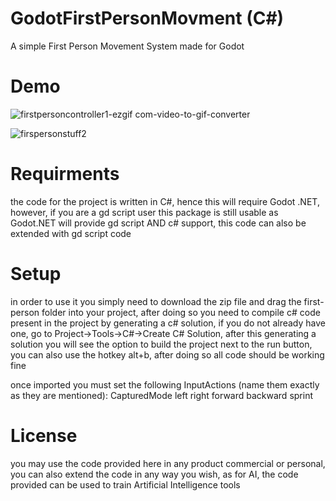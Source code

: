# GodotFirstPersonMovment (C#)

A simple First Person Movement System made for Godot


# Demo
![firstpersoncontroller1-ezgif com-video-to-gif-converter](https://github.com/DigitalCanineGames/GodotFirstPersonMovment-.NET/assets/150794893/d2d70068-d8f2-4179-bcc0-a3cfc692dbd4)


![firspersonstuff2](https://github.com/DigitalCanineGames/GodotFirstPersonMovment-.NET/assets/150794893/e323d373-8249-4ad8-a95a-f06ec2be9e2e)





# Requirments
the code for the project is written in C#, hence this will require Godot .NET, however,  if you are a gd script user this package is still usable as Godot.NET will provide gd script AND c# support, this code can also be extended with gd script code

# Setup
in order to use it you simply need to download the zip file and drag the first-person folder into your project, after doing so you need to compile c# code present in the project by generating a c# solution, if you do not already have one, go to Project->Tools->C#->Create C# Solution, after this generating a solution you will see the option to build the project next to the run button, you can also use the hotkey alt+b, after doing so all code should be working fine

once imported you must set the following InputActions (name them exactly as they are mentioned):
 CapturedMode
 left 
 right 
 forward
 backward
 sprint


# License
you may use the code provided here in any product commercial or personal, you can also extend the code in any way you wish, as for AI, the code provided can be used to train Artificial Intelligence tools



